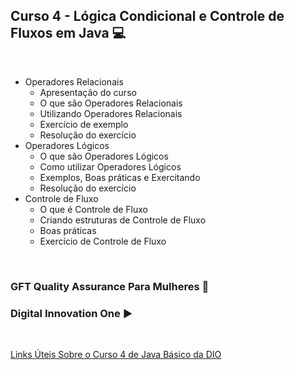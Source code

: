 ## Curso 4 - Lógica Condicional e Controle de Fluxos em Java 💻
<br/>   

- Operadores Relacionais  
  - Apresentação do curso
  - O que são Operadores Relacionais
  - Utilizando Operadores Relacionais
  - Exercício de exemplo
  - Resolução do exercício  
- Operadores Lógicos  
  - O que são Operadores Lógicos
  - Como utilizar Operadores Lógicos
  - Exemplos, Boas práticas e Exercitando
  - Resolução do exercício
- Controle de Fluxo  
  - O que é Controle de Fluxo
  - Criando estruturas de Controle de Fluxo
  - Boas práticas 
  - Exercício de Controle de Fluxo

<br/>
  
  <h3>GFT Quality Assurance Para Mulheres 👩 </h3>  
  <h3>Digital Innovation One ▶️ </h3>

  <br/>

  [Links Úteis Sobre o Curso 4 de Java Básico da DIO](https://github.com/danielle-victoria/Cursos-sobre-Java/tree/main/Curso%204%20-%20L%C3%B3gica%20Condicional%20e%20Controle%20de%20Fluxos%20em%20Java)
